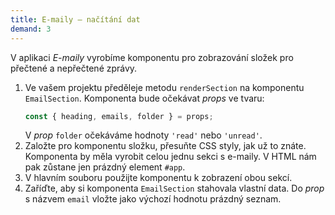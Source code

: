 ```yaml
---
title: E-maily – načítání dat
demand: 3
---
```


V aplikaci _E-maily_ vyrobíme komponentu pro zobrazování složek pro přečtené a nepřečtené zprávy.

1. Ve vašem projektu předěleje metodu `renderSection` na komponentu `EmailSection`. Komponenta bude očekávat _props_ ve tvaru:
   ```js
   const { heading, emails, folder } = props;
   ```
   V _prop_ `folder` očekáváme hodnoty `'read'` nebo `'unread'`.
1. Založte pro komponentu složku, přesuňte CSS styly, jak už to znáte. Komponenta by měla vyrobit celou jednu sekci s e-maily. V HTML nám pak zůstane jen prázdný element `#app`.
1. V hlavním souboru použijte komponentu k zobrazení obou sekcí.
1. Zaříďte, aby si komponenta `EmailSection` stahovala vlastní data. Do _prop_ s názvem `email` vložte jako výchozí hodnotu prázdný seznam.
